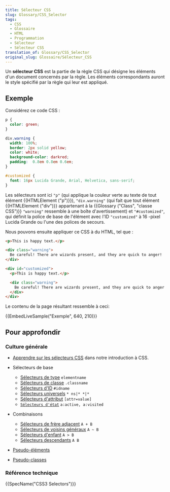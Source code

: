 ```yaml
---
title: Sélecteur CSS
slug: Glossary/CSS_Selector
tags:
  - CSS
  - Glossaire
  - HTML
  - Programmation
  - Sélecteur
  - Sélecteur CSS
translation_of: Glossary/CSS_Selector
original_slug: Glossaire/Sélecteur_CSS
---
```

Un **sélecteur CSS** est la partie de la règle CSS qui désigne les éléments d'un document concernés par la règle. Les éléments correspondants auront le style spécifié par la règle qui leur est appliqué.

## Exemple

Considérez ce code CSS :

```css
p {
  color: green;
}

div.warning {
  width: 100%;
  border: 2px solid yellow;
  color: white;
  background-color: darkred;
  padding:  0.8em 0.8em 0.6em;
}

#customized {
  font: 16px Lucida Grande, Arial, Helvetica, sans-serif;
}
```

Les sélecteurs sont ici `"p"` (qui applique la couleur verte au texte de tout élément {{HTMLElement ("p")}}), `"div.warning"` (qui fait que tout élément {{HTMLElement ("div")}} appartenant à la {{Glossary ("Class", "classe CSS")}} `"warning"` ressemble à une boîte d'avertissement) et `"#customized"`, qui définit la police de base de l'élément avec l'ID `"customized"` à 16 -pixel Lucida Grande ou l'une des polices de secours.

Nous pouvons ensuite appliquer ce CSS à du HTML, tel que :

```html
<p>This is happy text.</p>

<div class="warning">
  Be careful! There are wizards present, and they are quick to anger!
</div>

<div id="customized">
  <p>This is happy text.</p>

  <div class="warning">
    Be careful! There are wizards present, and they are quick to anger!
  </div>
</div>
```

Le contenu de la page résultant ressemble à ceci:

{{EmbedLiveSample("Exemple", 640, 210)}}

## Pour approfondir

### Culture générale

- [Apprendre sur les sélecteurs CSS](/fr/Apprendre/CSS/Introduction_%C3%A0_CSS/Les_s%C3%A9lecteurs) dans notre introduction à CSS.
- Sélecteurs de base

  - [Sélecteurs de type](/fr/docs/Web/CSS/S%C3%A9lecteurs_de_type) `elementname`
  - [Sélecteurs de classe](/fr/docs/Web/CSS/Sélecteurs_de_classe) `.classname`
  - [Sélecteurs d'ID](/fr/docs/Web/CSS/Reference/Sélecteurs_d'ID) `#idname`
  - [Sélecteurs universels](/fr/docs/Web/CSS/Sélecteurs_universels) `* ns|* *|*`
  - [Sélecteurs d'attribut](/fr/docs/Web/CSS/Reference/Sélecteurs_d'attribut) `[attr=value]`
  - [`Sélecteurs d'état`](/fr/docs/Web/CSS/Pseudo-classes) `a:active, a:visited`

- Combinaisons

  - [Sélecteurs de frère adjacent](/fr/docs/Web/CSS/Adjacent_sibling_selectors) `A + B`
  - [Sélecteurs de voisins généraux](/fr/docs/Web/CSS/Sélecteurs_de_voisins_généraux) `A ~ B`
  - [Sélecteurs d'enfant](/fr/docs/Web/CSS/Sélecteurs_enfant) `A > B`
  - [Sélecteurs descendants](/fr/docs/Web/CSS/Sélecteurs_descendant) `A B`

- [Pseudo-éléments](/fr/docs/Web/CSS/Pseudo-éléments)
- [Pseudo-classes](/fr/docs/Web/CSS/Pseudo-classes)

### Référence technique

{{SpecName("CSS3 Selectors")}}
